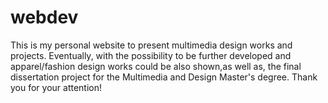 # webdev
This is my personal website to present multimedia design works and projects.
Eventually, with the possibility to be further developed and apparel/fashion design works
could be also shown,as well as, the final dissertation project for the Multimedia and Design Master's degree.
Thank you for your attention!

